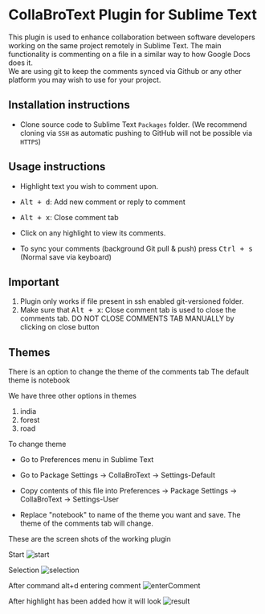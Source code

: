 # CollaBroText Plugin for Sublime Text

This plugin is used to enhance collaboration between software developers working on the same project remotely in Sublime Text.
The main functionality is commenting on a file in a similar way to how Google Docs does it.   
We are using git to keep the comments synced via Github or any other platform you may wish to use for your project.  


## Installation instructions
- Clone source code to Sublime Text `Packages` folder. (We recommend cloning via `SSH` as automatic pushing to GitHub will not be possible via `HTTPS`)



## Usage instructions

- Highlight text you wish to comment upon.

- <kbd>Alt + d</kbd>: Add new comment or reply to comment

- <kbd>Alt + x</kbd>: Close comment tab

- Click on any highlight to view its comments.

- To sync your comments (background Git pull & push) press <kbd> Ctrl + s</kbd> (Normal save via keyboard)


## Important
1) Plugin only works if file present in ssh enabled git-versioned folder.
2) Make sure that <kbd>Alt + x</kbd>: Close comment tab is used to close the comments tab.
   DO NOT CLOSE COMMENTS TAB MANUALLY by clicking on close button


## Themes
There is an option to change the theme of the comments tab
The default theme is notebook

We have three other options in themes
  1) india
  2) forest
  3) road


<pic of notebook theme>

To change theme

 - Go to Preferences menu in Sublime Text

 - Go to Package Settings -> CollaBroText -> Settings-Default

 - Copy contents of this file into Preferences -> Package Settings -> CollaBroText -> Settings-User

 - Replace "notebook" to name of the theme you want and save. The theme of the comments tab will change.


These are the screen shots of the working plugin


Start
![start](5.jpg?raw=true "start")

Selection
![selection](4.jpg?raw=true "selection")

After command alt+d entering comment
![enterComment](3.jpg?raw=true "enterComment")

After highlight has been added how it will look
![result](2.jpg?raw=true "result")
